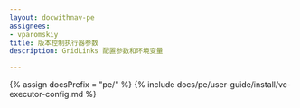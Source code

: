```yaml
---
layout: docwithnav-pe
assignees:
- vparomskiy
title: 版本控制执行器参数
description: GridLinks 配置参数和环境变量

---
```


{% assign docsPrefix = "pe/" %}
{% include docs/pe/user-guide/install/vc-executor-config.md %}